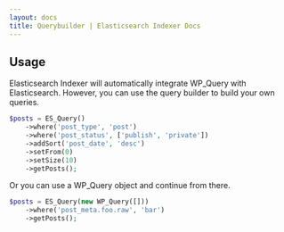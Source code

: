 ```yaml
---
layout: docs
title: Querybuilder | Elasticsearch Indexer Docs
---
```


## Usage

Elasticsearch Indexer will automatically integrate WP_Query with Elasticsearch.
However, you can use the query builder to build your own queries.

```php
$posts = ES_Query()
    ->where('post_type', 'post')
    ->where('post_status', ['publish', 'private'])
    ->addSort('post_date', 'desc')
    ->setFrom(0)
    ->setSize(10)
    ->getPosts();
```

Or you can use a WP_Query object and continue from there.

```php
$posts = ES_Query(new WP_Query([]))
    ->where('post_meta.foo.raw', 'bar')
    ->getPosts();
```
